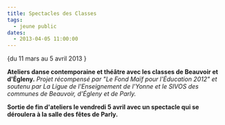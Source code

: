 ```yaml
---
title: Spectacles des Classes
tags: 
  - jeune public
dates:
  - 2013-04-05 11:00:00
---
```


{du 11 mars au 5 avril 2013
}

**Ateliers danse contemporaine et théâtre avec les classes de Beauvoir et d'Égleny.** *Projet récompensé par "Le Fond Maïf pour l'Éducation 2012" et soutenu par La Ligue de l'Enseignement de l'Yonne et le SIVOS des communes de Beauvoir, d'Égleny et de Parly.*

**Sortie de fin d'ateliers le vendredi 5 avril avec un spectacle qui se déroulera à la salle des fêtes de Parly.**
